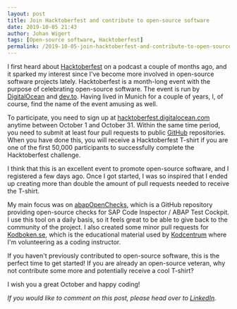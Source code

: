 ```yaml
---
layout: post
title: Join Hacktoberfest and contribute to open-source software
date: 2019-10-05 21:43
author: Johan Wigert
tags: [Open-source software, Hacktoberfest]
permalink: /2019-10-05-join-hacktoberfest-and-contribute-to-open-source-software/
---
```

<!-- wp:paragraph -->
<p>I first heard about <a href="https://hacktoberfest.digitalocean.com">Hacktoberfest</a> on a podcast a couple of months ago, and it sparked my interest since I've become more involved in open-source software projects lately. Hacktoberfest is a month-long event with the purpose of celebrating open-source software. The event is run by <a href="https://www.digitalocean.com/">DigitalOcean</a> and <a href="https://dev.to/devteam/hacktoberfest-completion-thread-2n6a">dev.to</a>. Having lived in Munich for a couple of years, I, of course, find the name of the event amusing as well. </p>
<!-- /wp:paragraph -->
<!--more-->
<!-- wp:paragraph -->
<p>To participate, you need to sign up at <a href="https://hacktoberfest.digitalocean.com/">hacktoberfest.digitalocean.com</a> anytime between October 1 and October 31. Within the same time period, you need to submit at least four pull requests to public <a href="https://github.com">GitHub</a> repositories. When you have done this, you will receive a Hacktoberfest T-shirt if you are one of the first 50,000 participants to successfully complete the Hacktoberfest challenge.</p>
<!-- /wp:paragraph -->

<!-- wp:paragraph -->
<p>I think that this is an excellent event to promote open-source software, and I registered a few days ago. Once I got started, I was so inspired that I ended up creating more than double the amount of pull requests needed to receive the T-shirt. </p>
<!-- /wp:paragraph -->

<!-- wp:paragraph -->
<p>My main focus was on <a href="https://github.com/larshp/abapOpenChecks">abapOpenChecks</a>, which is a GitHub repository providing open-source checks for SAP Code Inspector / ABAP Test Cockpit. I use this tool on a daily basis, so it feels great to be able to give back to the community of the project. I also created some minor pull requests for <a href="https://github.com/Kodcentrum/Scratchuppgifter-v3">Kodboken.se</a>, which is the educational material used by <a href="https://www.kodcentrum.se/">Kodcentrum</a> where I'm volunteering as a coding instructor.</p>
<!-- /wp:paragraph -->

<!-- wp:paragraph -->
<p>If you haven't previously contributed to open-source software, this is the perfect time to get started! If you are already an open-source veteran, why not contribute some more and potentially receive a cool T-shirt?</p>
<!-- /wp:paragraph -->

<!-- wp:paragraph -->
<p>I wish you a great October and happy coding!</p>
<!-- /wp:paragraph -->

<!-- wp:paragraph -->
<p><em>If you would like to comment on this post, please head over to <a href="https://www.linkedin.com/pulse/join-hacktoberfest-contribute-open-source-software-johan-wigert">LinkedIn</a>.</em></p>
<!-- /wp:paragraph -->